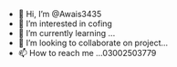 - 👋 Hi, I’m @Awais3435
- 👀 I’m interested in cofing
- 🌱 I’m currently learning ...
- 💞️ I’m looking to collaborate on project...
- 📫 How to reach me ...03002503779

<!---
Awais3435/Awais3435 is a ✨ special ✨ repository because its `README.md` (this file) appears on your GitHub profile.
You can click the Preview link to take a look at your changes.
--->
